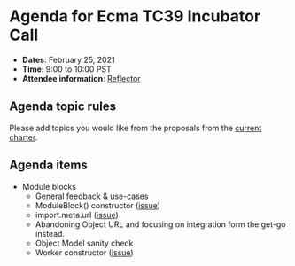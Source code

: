 # Agenda for Ecma TC39 Incubator Call

- **Dates**: February 25, 2021
- **Time**: 9:00 to 10:00 PST
- **Attendee information**: [Reflector](https://github.com/tc39/Reflector/issues/355)

## Agenda topic rules

Please add topics you would like from the proposals from the [current charter](https://github.com/tc39/incubator-agendas/issues/14).

## Agenda items

- Module blocks
  - General feedback & use-cases 
  - ModuleBlock() constructor ([issue](https://github.com/tc39/proposal-js-module-blocks/issues/25))
  - import.meta.url ([issue](https://github.com/tc39/proposal-js-module-blocks/issues/26))
  - Abandoning Object URL and focusing on integration form the get-go instead.
  - Object Model sanity check
  - Worker constructor ([issue](https://github.com/tc39/proposal-js-module-blocks/issues/43))
